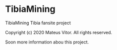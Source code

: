# TibiaMining
TibiaMining Tibia fansite project

Copyright (c) 2020 Mateus Vitor. All rights reserved.

Soon more information abou this project.
